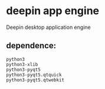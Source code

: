 deepin app engine
=================
Deepin desktop application engine

dependence:
----------
    python3
    python3-xlib
    python3-pyqt5
    python3-pyqt5.qtquick
    python3-pyqt5.qtwebkit
